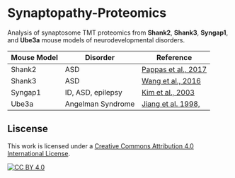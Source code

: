 # Synaptopathy-Proteomics

Analysis of synaptosome TMT proteomics from __Shank2__, __Shank3__,
__Syngap1__, and __Ube3a__ mouse models of neurodevelopmental disorders.


| Mouse Model | Disorder | Reference |
| ---         | ---      | --- |
| Shank2      | ASD      | [Pappas et al., 2017](https://pubmed.ncbi.nlm.nih.gov/29046483/) |
| Shank3      | ASD      | [Wang et al., 2016](https://www.ncbi.nlm.nih.gov/pubmed/27161151) |
| Syngap1     | ID, ASD, epilepsy |[Kim et al., 2003](https://www.ncbi.nlm.nih.gov/pubmed/12598599) |
| Ube3a       | Angelman Syndrome | [Jiang et al. 1998,](https://www.ncbi.nlm.nih.gov/pubmed/9808466) |


## Liscense
This work is licensed under a [Creative Commons Attribution 4.0 International License][cc-by].

[![CC BY 4.0][cc-by-shield]][cc-by]

[cc-by]: http://creativecommons.org/licenses/by/4.0/
[cc-by-shield]: https://img.shields.io/badge/License-CC%20BY%204.0-lightgrey.svg
